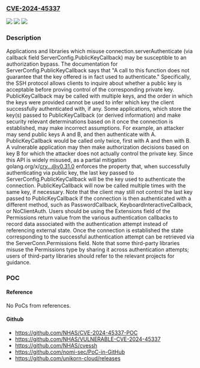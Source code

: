 ### [CVE-2024-45337](https://cve.mitre.org/cgi-bin/cvename.cgi?name=CVE-2024-45337)
![](https://img.shields.io/static/v1?label=Product&message=golang.org%2Fx%2Fcrypto%2Fssh&color=blue)
![](https://img.shields.io/static/v1?label=Version&message=0%3C%200.31.0%20&color=brighgreen)
![](https://img.shields.io/static/v1?label=Vulnerability&message=CWE-1108%3A%20Excessive%20Reliance%20on%20Global%20Variables&color=brighgreen)

### Description

Applications and libraries which misuse connection.serverAuthenticate (via callback field ServerConfig.PublicKeyCallback) may be susceptible to an authorization bypass. The documentation for ServerConfig.PublicKeyCallback says that "A call to this function does not guarantee that the key offered is in fact used to authenticate." Specifically, the SSH protocol allows clients to inquire about whether a public key is acceptable before proving control of the corresponding private key. PublicKeyCallback may be called with multiple keys, and the order in which the keys were provided cannot be used to infer which key the client successfully authenticated with, if any. Some applications, which store the key(s) passed to PublicKeyCallback (or derived information) and make security relevant determinations based on it once the connection is established, may make incorrect assumptions. For example, an attacker may send public keys A and B, and then authenticate with A. PublicKeyCallback would be called only twice, first with A and then with B. A vulnerable application may then make authorization decisions based on key B for which the attacker does not actually control the private key. Since this API is widely misused, as a partial mitigation golang.org/x/cry...@v0.31.0 enforces the property that, when successfully authenticating via public key, the last key passed to ServerConfig.PublicKeyCallback will be the key used to authenticate the connection. PublicKeyCallback will now be called multiple times with the same key, if necessary. Note that the client may still not control the last key passed to PublicKeyCallback if the connection is then authenticated with a different method, such as PasswordCallback, KeyboardInteractiveCallback, or NoClientAuth. Users should be using the Extensions field of the Permissions return value from the various authentication callbacks to record data associated with the authentication attempt instead of referencing external state. Once the connection is established the state corresponding to the successful authentication attempt can be retrieved via the ServerConn.Permissions field. Note that some third-party libraries misuse the Permissions type by sharing it across authentication attempts; users of third-party libraries should refer to the relevant projects for guidance.

### POC

#### Reference
No PoCs from references.

#### Github
- https://github.com/NHAS/CVE-2024-45337-POC
- https://github.com/NHAS/VULNERABLE-CVE-2024-45337
- https://github.com/NHAS/cvessh
- https://github.com/nomi-sec/PoC-in-GitHub
- https://github.com/unikorn-cloud/releases


